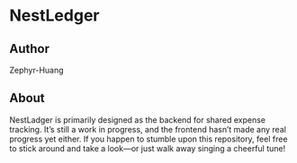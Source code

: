 # NestLedger

## Author
Zephyr-Huang

## About
NestLadger is primarily designed as the backend for shared expense tracking. It’s still a work in progress, and the frontend hasn’t made any real progress yet either. If you happen to stumble upon this repository, feel free to stick around and take a look—or just walk away singing a cheerful tune!